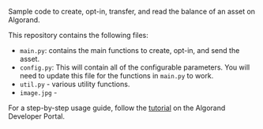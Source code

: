Sample code to create, opt-in, transfer, and read the balance of an asset on Algorand.

This repository contains the following files:

- `main.py`: contains the main functions to create, opt-in, and send the asset.
- `config.py`:  This will contain all of the configurable parameters. You will need to update this file for the functions in `main.py` to work.
- `util.py` - various utility functions.
- `image.jpg` - 

For a step-by-step usage guide, follow the [tutorial](https://developer.algorand.org/tutorials/create-dogcoin/) on the Algorand Developer Portal.

